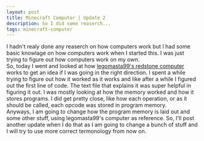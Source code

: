 ```yaml
---
layout: post
title: Minecraft Computer | Update 2
description: So I did some reaserch...
tags: minecraft-computer
---
```

I hadn't realy done any reaserch on how computers work but I had some basic knowlage on how computers work when I started this.
I was just trying to figure out how computers work on my own.  
So, today I went and looked at how [legomasta99's redstone computer](https://www.youtube.com/watch?v=SbO0tqH8f5I) works to get an idea if I was going in the right direction.
I spent a while trying to figure out how it worked as it works and like after a while I figured out the first line of code.
The text file that explains it was super helpful in figuring it out.
I was mostly looking at how the memory worked and how it stores programs.
I did get pretty close, like how each operation, or as it should be called, each opcode was stored in program memory.  
Anyways, I am going to change how the program memory is laid out and some other stuff, using legomasta99's computer as reference.
So, I'll post another update when I do that as I am going to change a bunch of stuff and I will try to use more correct termonology from now on.
